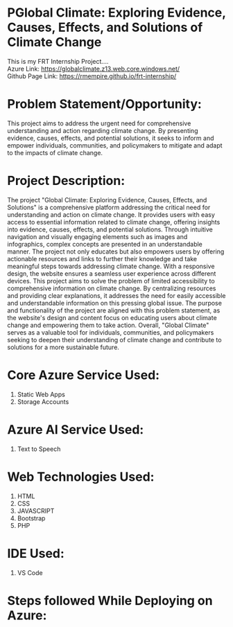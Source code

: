 # PGlobal Climate: Exploring Evidence, Causes, Effects, and Solutions of Climate Change
This is my FRT Internship Project.... <br/>
Azure Link: https://globalclimate.z13.web.core.windows.net/<br/>
Github Page Link: https://rmempire.github.io/frt-internship/
# Problem Statement/Opportunity:
This project aims to address the urgent need for comprehensive understanding and action regarding climate change. By presenting evidence, causes, effects, and potential solutions, it seeks to inform and empower individuals, communities, and policymakers to mitigate and adapt to the impacts of climate change.
# Project Description:
The project "Global Climate: Exploring Evidence, Causes, Effects, and Solutions" is a comprehensive platform addressing the critical need for understanding and action on climate change. It provides users with easy access to essential information related to climate change, offering insights into evidence, causes, effects, and potential solutions. Through intuitive navigation and visually engaging elements such as images and infographics, complex concepts are presented in an understandable manner. The project not only educates but also empowers users by offering actionable resources and links to further their knowledge and take meaningful steps towards addressing climate change. With a responsive design, the website ensures a seamless user experience across different devices.
This project aims to solve the problem of limited accessibility to comprehensive information on climate change. By centralizing resources and providing clear explanations, it addresses the need for easily accessible and understandable information on this pressing global issue. The purpose and functionality of the project are aligned with this problem statement, as the website's design and content focus on educating users about climate change and empowering them to take action. Overall, "Global Climate" serves as a valuable tool for individuals, communities, and policymakers seeking to deepen their understanding of climate change and contribute to solutions for a more sustainable future.
# Core Azure Service Used:
1) Static Web Apps
2) Storage Accounts
# Azure AI Service Used:
1) Text to Speech
# Web Technologies Used:
1) HTML
2) CSS
3) JAVASCRIPT
4) Bootstrap
5) PHP
# IDE Used: 
1) VS Code
# Steps followed While Deploying on Azure:

